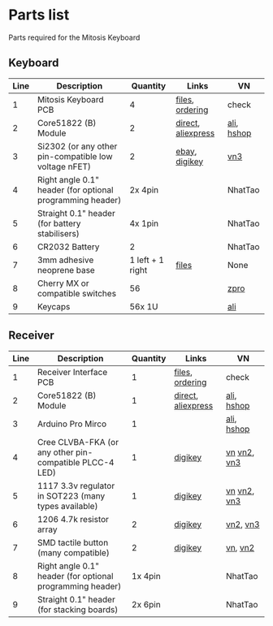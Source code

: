 # Parts list
Parts required for the Mitosis Keyboard

## Keyboard

Line | Description | Quantity | Links | VN
--- | --- | --- | --- | ---
1 | Mitosis Keyboard PCB | 4 | [files](https://github.com/reversebias/mitosis-hardware/tree/master/gerbers), [ordering](http://dirtypcbs.com) | check
2 | Core51822 (B) Module | 2 | [direct](http://www.waveshare.com/core51822-b.htm), [aliexpress](https://www.aliexpress.com/w/wholesale-core51822-b.html?initiative_id=SB_20170426175446&site=glo&groupsort=1&SortType=price_asc&g=y&SearchText=core51822+b) | [ali](), [hshop]()
3 | Si2302 (or any other pin-compatible low voltage nFET) | 2 | [ebay](http://www.ebay.com/sch/i.html?_from=R40&_trksid=p2050601.m570.l1313.TR1.TRC0.A0.H0.Xsi2302.TRS0&_nkw=si2302&_sacat=0), [digikey](https://www.digikey.com/product-detail/en/vishay-siliconix/SI2302CDS-T1-E3/SI2302CDS-T1-E3CT-ND/3305362) | [vn3](http://chipn24.com/mosfet-dan-si2302-2-5a-20v-sot-23-id2183.html)
4 | Right angle 0.1" header (for optional programming header) | 2x 4pin | | NhatTao
5 | Straight 0.1" header (for battery stabilisers) | 4x 1pin | | NhatTao
6 | CR2032 Battery | 2 | | NhatTao
7 | 3mm adhesive neoprene base | 1 left + 1 right | [files](https://github.com/reversebias/mitosis-hardware/tree/master/cnc) | None
8 | Cherry MX or compatible switches | 56 | | [zpro](https://shopee.vn/Cherry-Switch-cho-b%C3%A0n-ph%C3%ADm-c%C6%A1-i.10657640.123680687)
9 | Keycaps | 56x 1U | | [ali]()


## Receiver
Line | Description | Quantity | Links | VN
--- | --- | --- | --- | ---
1 | Receiver Interface PCB | 1 | [files](https://github.com/reversebias/mitosis-hardware/tree/master/gerbers), [ordering](http://oshpark.com) | check
2 | Core51822 (B) Module | 1 | [direct](http://www.waveshare.com/core51822-b.htm), [aliexpress](https://www.aliexpress.com/w/wholesale-core51822-b.html?initiative_id=SB_20170426175446&site=glo&groupsort=1&SortType=price_asc&g=y&SearchText=core51822+b) | [ali](), [hshop]()
3 | Arduino Pro Mirco | 1 | | [ali](), [hshop]()
4 | Cree CLVBA-FKA (or any other pin-compatible PLCC-4 LED) | 1 | [digikey](https://www.digikey.com/product-detail/en/cree-inc/CLVBA-FKA-CAEDH8BBB7A363/CLVBA-FKA-CAEDH8BBB7A363CT-ND/2650500) | [vn](http://thegioiic.com/products/led-rgb-3528) [vn2](https://banlinhkien.vn/goods-7160-led3528-rgb.html), [vn3](http://chipn24.com/led-dan-smd-1210-7-mau-rgb-mini-3528-id2436.html)
5 | 1117 3.3v regulator in SOT223 (many types available) | 1 | [digikey](https://www.digikey.com/product-detail/en/diodes-incorporated/AZ1117IH-3.3TRG1/AZ1117IH-3.3TRG1DICT-ND/5699682) | [vn](http://thegioiic.com/products/ld1117s33ctr) [vn2](https://banlinhkien.vn/goods-596-ams1117-3-3v-sot223.html), [vn3](http://chipn24.com/ic-nguon-ams1117-3-3v-sot223-dan-id508.html)
6 | 1206 4.7k resistor array | 2 | [digikey](https://www.digikey.com/product-detail/en/stackpole-electronics-inc/RAVF164DJT4K70/RAVF164DJT4K70CT-ND/2425255) | [vn2](https://banlinhkien.vn/goods-1448-tro-bang-0603x4-4-7k.html), [vn3](http://chipn24.com/tro-bang-0603x4-4k7-0603-8p4r-id2624.html)
7 | SMD tactile button (many compatible) | 2 | [digikey](https://www.digikey.com/product-detail/en/c-k/PTS525SM15SMTR2-LFS/CKN9104CT-ND/1146923) | [vn](http://thegioiic.com/products/nut-nhan-4x4x3-4pin-smd-chong-nuoc), [vn2](https://banlinhkien.vn/goods-7219-nut-nhan-4-chan-4x4x1-5mm-smd.html)
8 | Right angle 0.1" header (for optional programming header) | 1x 4pin | | NhatTao
9 | Straight 0.1" header (for stacking boards) | 2x 6pin | | NhatTao








